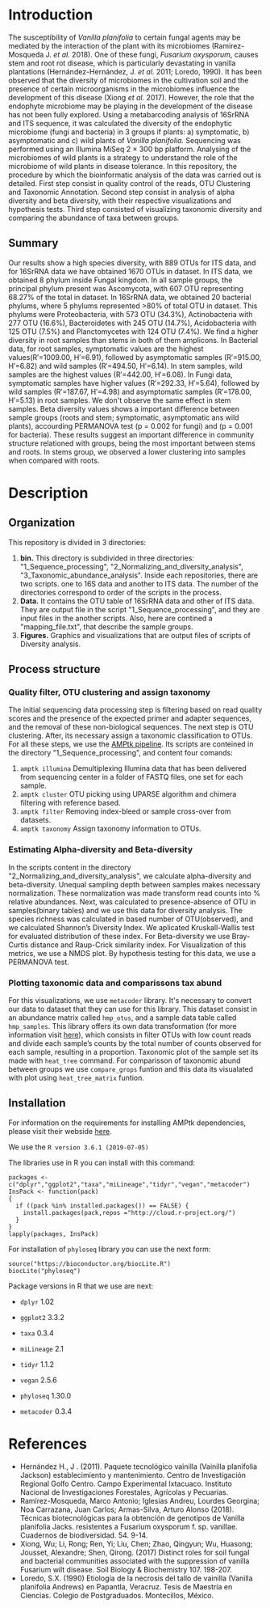 # Introduction
The susceptibility of _Vanilla planifolia_ to certain fungal agents may be mediated by the interaction of the plant with its microbiomes (Ramirez-Mosqueda J. *et al.* 2018). One of these fungi, *Fusarium oxysporum*, causes stem and root rot disease, which is particularly devastating in vanilla plantations (Hernández-Hernández, J. *et al.* 2011; Loredo, 1990). It has been observed that the diversity of microbiomes in the cultivation soil and the presence of certain microorganisms in the microbiomes influence the development of this disease (Xiong *et al.* 2017). However, the role that the endophyte microbiome may be playing in the development of the disease has not been fully explored. Using a metabarcoding analysis of 16SrRNA and ITS sequence, it was calculated the diversity of the endophytic microbiome (fungi and bacteria) in 3 groups if plants: a) symptomatic, b) asymptomatic and c) wild plants of _Vanilla planifolia._ Sequencing was performed using an Illumina MiSeq 2 × 300 bp platform. Analysing of the microbiomes of wild plants is a strategy to understand the role of the microbiome of wild plants in disease tolerance. In this repository, the procedure by which the bioinformatic analysis of the data was carried out is detailed. First step consist in quality control of the reads, OTU Clustering and Taxonomic Annotation. Second step consist in analysis of alpha diversity and beta diversity, with their respective visualizations and hypothesis tests. Third step consisted of visualizing taxonomic diversity and comparing the abundance of taxa between groups. 
## Summary
Our results show a high species diversity, with 889 OTUs for ITS data, and for 16SrRNA data we have obtained 1670 OTUs in dataset. In ITS data, we obtained 8 phylum inside Fungal kingdom. In all sample groups, the principal phylum present was Ascomycota, with 607 OTU representing 68.27% of the total in dataset. In 16SrRNA data, we obtained 20 bacterial phylums, where 5 phylums represented >80% of total OTU in dataset. This phylums were Proteobacteria, with 573 OTU (34.3%), Actinobacteria with 277 OTU (16.6%), Bacteroidetes with 245 OTU (14.7%), Acidobacteria with 125 OTU (7.5%) and Planctomycetes with 124 OTU (7.4%). We find a higher diversity in root samples than stems in both of them amplicons. In Bacterial data, for root samples, symptomatic values are the highest values(R′=1009.00, H′=6.91), followed by asymptomatic samples (R′=915.00, H′=6.82) and wild samples (R′=494.50, H′=6.14). In stem samples, wild samples are the highest values (R′=442.00, H′=6.08). In Fungi data, symptomatic samples have higher values (R′=292.33, H′=5.64), followed by wild samples (R′=187.67, H′=4.98) and asymptomatic samples (R′=178.00, H′=5.13) in root samples. We don't observe the same effect in stem samples. Beta diversity values shows a important difference between sample groups (roots and stem; symptomatic, asymptomatic ans wild plants), accourding PERMANOVA test (p = 0.002 for fungi) and (p = 0.001 for bacteria). These results suggest an important difference in community structure relationed with groups, being the most important between stems and roots. In stems group, we observed a lower clustering into samples when compared with roots. 
# Description
## Organization
This repository is divided in 3 directories: 
1.	**bin.** This directory is subdivided in three directories: "1_Sequence_processing", "2_Normalizing_and_diversity_analysis", "3_Taxonomic_abundance_analysis". Inside each repositories, there are two scripts. one to 16S data and another to ITS data. The number of the directories correspond to order of the scripts in the process. 
2.	**Data.** It contains the OTU table of 16SrRNA data and other of ITS data. They are output file in the script "1_Sequence_processing", and they are input files in the another scripts. Also, here are contined a "mapping_file.txt", that describe the sample groups.  
3.	**Figures.** Graphics and visualizations that are output files of scripts of Diversity analysis.
## Process structure
### Quality filter, OTU clustering and assign taxonomy
The initial sequencing data processing step is filtering based on read quality scores and the presence of the expected primer and adapter sequences, and the removal of these non-biological sequences. The next step is OTU clustering. After, its necessary assign a taxonomic classification to OTUs. For all these steps, we use the [AMPtk pipeline](https://amptk.readthedocs.io/en/latest/index.html). Its scripts are conteined in the directory "1_Sequence_processing", and content four comands:  
1. `amptk illumina` Demultiplexing Illumina data that has been delivered from sequencing center in a folder of FASTQ files, one set for each sample.
2. `amptk cluster` OTU picking using UPARSE algorithm and chimera filtering with reference based.  
3. `amptk filter` Removing index-bleed or sample cross-over from datasets. 
4. `amptk taxonomy` Assign taxonomy information to OTUs. 
### Estimating Alpha-diversity and Beta-diversity
In the scripts content in the directory "2_Normalizing_and_diversity_analysis", we calculate alpha-diversity and beta-diversity. 
Unequal sampling depth between samples makes necessary normalization. These normalization was made transform read counts into  % relative abundances. Next, was calculated to presence-absence of OTU in samples(binary tables) and we use this data for diversity analysis. 
The species richness was calculated in based number of OTU(observed), and we calculated Shannon’s Diversity Index. We aplicated Kruskall-Wallis test for evaluated distribution of these index. 
For Beta-diversity we use Bray-Curtis distance and Raup-Crick similarity index. For Visualization of this metrics, we use a NMDS plot. By hypothesis testing for this data, we use a PERMANOVA test.  
### Plotting taxonomic data and comparissons tax abund
For this visualizations, we use `metacoder` library. It's necessary to convert our data to dataset that they can use for this library. This dataset consist in an abundance matrix called `hmp_otus`, and a sample data table called `hmp_samples`. This library offers its own data transformation (for more information visit [here](https://grunwaldlab.github.io/metacoder_documentation/index.html)), which consists in filter OTUs with low count reads and divide each sample’s counts by the total number of counts observed for each sample, resulting in a proportion.
Taxonomic plot of the sample set its made with `heat_tree` command.
For comparisson of taxonomic abund between groups we use `compare_grops` funtion and this data its visualated with plot using `heat_tree_matrix` funtion.
## Installation 
For information on the requirements for installing AMPtk dependencies, please visit their webside [here](https://amptk.readthedocs.io/en/latest/index.html).

We use the `R version 3.6.1 (2019-07-05)`

The libraries use in R you can install with this command: 
```
packages <-c("dplyr","ggplot2","taxa","miLineage","tidyr","vegan","metacoder")
InsPack <- function(pack)
{
  if ((pack %in% installed.packages()) == FALSE) {
    install.packages(pack,repos ="http://cloud.r-project.org/")
  } 
}
lapply(packages, InsPack)
```
For installation of `phyloseq` library you can use the next form: 
```
source("https://bioconductor.org/biocLite.R")
biocLite("phyloseq")
```
Package versions in R that we use are next: 

- `dplyr` 1.02

- `ggplot2` 3.3.2

- `taxa` 0.3.4

- `miLineage` 2.1

- `tidyr` 1.1.2

- `vegan` 2.5.6

- `phyloseq` 1.30.0

- `metacoder` 0.3.4

# References 
- Hernández H., J . (2011). Paquete tecnológico vainilla (Vainilla planifolia Jackson) establecimiento y mantenimiento. Centro de Investigación Regional Golfo Centro. Campo Experimental Ixtacuaco. Instituto Nacional de Investigaciones Forestales, Agrícolas y Pecuarias.  
- Ramírez-Mosqueda, Marco Antonio; Iglesias Andreu, Lourdes Georgina; Noa Carrazana, Juan Carlos; Armas-Silva, Arturo Alonso (2018). Técnicas biotecnológicas para la obtención de genotipos de Vanilla planifolia Jacks. resistentes a Fusarium oxysporum f. sp. vanillae. Cuadernos de biodiversidad. 54. 9-14. 
- Xiong, Wu; Li, Rong; Ren, Yi; Liu, Chen; Zhao, Qingyun; Wu, Huasong; Jousset, Alexandre; Shen, Qirong. (2017) Distinct roles for soil fungal and bacterial communities associated with the suppression of vanilla Fusarium wilt disease. Soil Biology & Biochemistry 107. 198-207. 
- Loredo, S.X. (1990) Etiología de la necrosis del tallo de vainilla (Vanilla planifolia Andrews) en Papantla, Veracruz. Tesis de Maestría en Ciencias. Colegio de Postgraduados. Montecillos, México.
